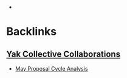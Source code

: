 - 

# Backlinks
## [Yak Collective Collaborations](<Yak Collective Collaborations.md>)
- [May Proposal Cycle Analysis](<May Proposal Cycle Analysis.md>)

